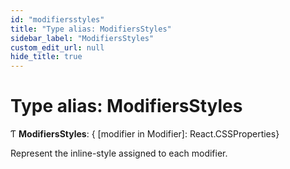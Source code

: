 ```yaml
---
id: "modifiersstyles"
title: "Type alias: ModifiersStyles"
sidebar_label: "ModifiersStyles"
custom_edit_url: null
hide_title: true
---
```


# Type alias: ModifiersStyles

Ƭ **ModifiersStyles**: { [modifier in Modifier]: React.CSSProperties}

Represent the inline-style assigned to each modifier.
